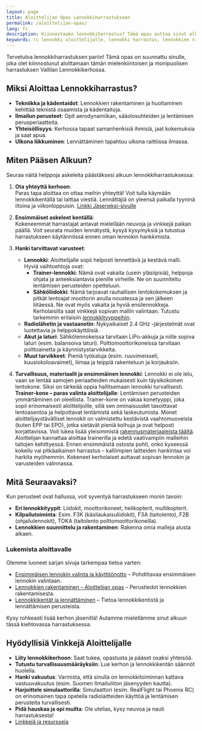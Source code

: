 ```yaml
---
layout: page
title: Aloittelijan Opas Lennokkiharrastukseen
permalink: /aloittelijan-opas/
lang: fi
description: Kiinnostaako lennokkiharrastus? Tämä opas auttaa sinut alkuun. Vinkkejä ensimmäisen lennokin valintaan, turvallisuusohjeita ja miten liittyä kerhoon.
keywords: rc lennokki aloittelijalle, lennokki harrastus, lennokkien rakentaminen, aloittelijan opas
---
```


Tervetuloa lennokkiharrastuksen pariin! Tämä opas on suunnattu sinulle, joka olet kiinnostunut aloittamaan tämän mielenkiintoisen ja monipuolisen harrastuksen Vallilan Lennokkikerhossa.

## Miksi Aloittaa Lennokkiharrastus?

- **Tekniikka ja kädentaidot**: Lennokkien rakentaminen ja huoltaminen kehittää teknistä osaamista ja kädentaitoja.
- **Ilmailun perusteet**: Opit aerodynamiikan, sääolosuhteiden ja lentämisen perusperiaatteita.
- **Yhteisöllisyys**: Kerhossa tapaat samanhenkisiä ihmisiä, jaat kokemuksia ja saat apua.
- **Ulkona liikkuminen**: Lennättäminen tapahtuu ulkona raittiissa ilmassa.

## Miten Pääsen Alkuun?

Seuraa näitä helppoja askeleita päästäksesi alkuun lennokkiharrastuksessa:

1. **Ota yhteyttä kerhoon**:  
   Paras tapa aloittaa on ottaa meihin yhteyttä! Voit tulla käymään lennokkikentällä tai laittaa viestiä. Lennättäjiä on yleensä paikalla tyyninä iltoina ja viikonloppuisin. [Linkki Jäseneksi-sivulle](/jäseneksi/)

2. **Ensimmäiset askeleet kentällä**:  
   Kokeneemmat harrastajat antavat mielellään neuvoja ja vinkkejä paikan päällä. Voit seurata muiden lennätystä, kysyä kysymyksiä ja tutustua harrastukseen käytännössä ennen oman lennokin hankkimista.

3. **Hanki tarvittavat varusteet**:

   - **Lennokki**: Aloittelijalle sopii helposti lennettävä ja kestävä malli. Hyviä vaihtoehtoja ovat:
     - **Trainer-lennokki**: Nämä ovat vakaita (usein yläsiipisiä), helppoja ohjata ja anteeksiantavia pienille virheille. Ne on suunniteltu lentämisen perusteiden opetteluun.
     - **Sähköliidokki**: Nämä tarjoavat rauhallisen lentokokemuksen ja pitkät lentoajat moottorin avulla noustessa ja sen jälkeen liitäessä. Ne ovat myös vakaita ja hyviä ensilennokkeja.
     Kerholaisilta saat vinkkejä sopivan mallin valintaan. Tutustu tarkemmin erilaisiin [lennokkityyppeihin](/lennokkityypit/).
   - **Radiolähetin ja vastaanotin**: Nykyaikaiset 2.4 GHz -järjestelmät ovat luotettavia ja helppokäyttöisiä.
   - **Akut ja laturi**: Sähkölennokeissa tarvitaan LiPo-akkuja ja niille sopiva laturi (esim. balansoiva laturi). Polttomoottorikoneissa tarvitaan polttoainetta ja käynnistystarvikkeita.
   - **Muut tarvikkeet**: Pieniä työkaluja (esim. ruuvimeisseli, kuusiokoloavaimet), liimaa ja teippiä rakenteluun ja korjauksiin.

4. **Turvallisuus, materiaalit ja ensimmäinen lennokki**:
   Lennokki ei ole lelu, vaan se lentää samojen periaatteiden mukaisesti kuin täysikokoinen lentokone. Siksi on tärkeää oppia hallitsemaan lennokki turvallisesti.
   **Trainer-kone – paras valinta aloittelijalle**: Lentämisen perusteiden ymmärtäminen on oleellista. Trainer-kone on vakaa konetyyppi, joka sopii erinomaisesti aloittelijoille, sillä sen ominaisuudet tasoittavat lentoasentoa ja helpottavat lentämistä sekä laskeutumista. Monet aloittelijaystävälliset lennokit on valmistettu kestävistä vaahtomuoveista (kuten EPP tai EPO), jotka sietävät pieniä kolhuja ja ovat helposti korjattavissa. Voit lukea lisää yleisimmistä [rakennusmateriaaleista täältä](/rakennusmateriaalit/). Aloittelijan kannattaa aloittaa trainerilla ja edetä vaativampiin malleihin taitojen kehittyessä. Ennen ensimmäistä ostosta pohti, onko kyseessä kokeilu vai pitkäaikainen harrastus – kalliimpien laitteiden hankintaa voi harkita myöhemmin.
   Kokeneet kerholaiset auttavat sopivan lennokin ja varusteiden valinnassa.

## Mitä Seuraavaksi?

Kun perusteet ovat hallussa, voit syventyä harrastukseen monin tavoin:

- **Eri lennokkityypit**: Liidokit, moottorikoneet, helikopterit, multikopterit.
- **Kilpailutoiminta**: Esim. F3K (käsilaukaisuliidokit), F3A (taitolento), F2B (ohjailulennokit), TOKA (taitolento polttomoottorikoneilla).
- **Lennokkien suunnittelu ja rakentaminen**: Rakenna omia malleja alusta alkaen.

### Lukemista aloittavalle

Olemme luoneet sarjan sivuja tarkempaa tietoa varten:

- [Ensimmäisen lennokin valinta ja käyttöönotto](/aloittaminen/ensimmainen-lennokki/) – Pohdittavaa ensimmäisen lennokin valintaan.
- [Lennokkien rakentaminen – Aloittelijan opas](/aloittaminen/lennokkien-rakentaminen/) – Perustiedot lennokkien rakentamisesta.
- [Lennokkikentät ja lennättäminen](/aloittaminen/lennokkikentat-aloittelijalle/) – Tietoa lennokkikentistä ja lennättämisen perusteista.

Kysy rohkeasti lisää kerhon jäseniltä! Autamme mielellämme sinut alkuun tässä kiehtovassa harrastuksessa.

## Hyödyllisiä Vinkkejä Aloittelijalle

- **Liity lennokkikerhoon**: Saat tukea, opastusta ja pääset osaksi yhteisöä.
- **Tutustu turvallisuusmääräyksiin**: Lue kerhon ja lennokkikentän säännöt huolella.
- **Hanki vakuutus**: Varmista, että sinulla on lennokkitoiminnan kattava vastuuvakuutus (esim. Suomen Ilmailuliiton jäsenyyden kautta).
- **Harjoittele simulaattorilla**: Simulaattori (esim. RealFlight tai Phoenix RC) on erinomainen tapa opetella radiolaitteiden käyttöä ja lentämisen perusteita turvallisesti.
- **Pidä hauskaa ja opi muilta**: Ole utelias, kysy neuvoa ja nauti harrastuksesta!
- [Linkkejä ja resursseja](/resurssit/)
